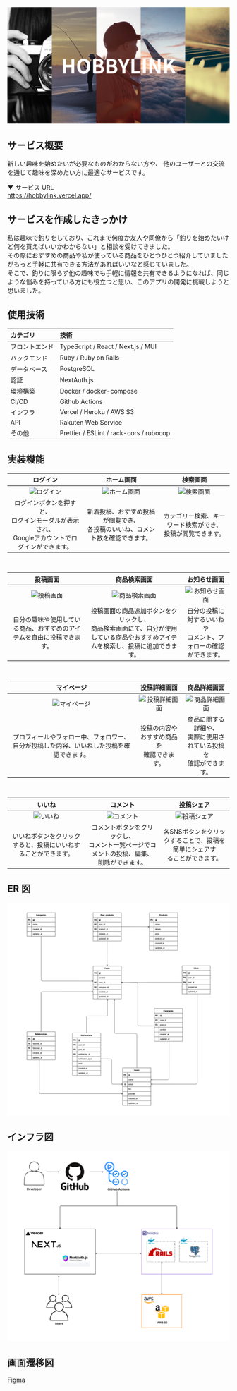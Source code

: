 <img src="./frontend/public/ogp-image.png">

## サービス概要

新しい趣味を始めたいが必要なものがわからない方や、 他のユーザーとの交流を通じて趣味を深めたい方に最適なサービスです。

▼ サービス URL
<br />
https://hobbylink.vercel.app/

## サービスを作成したきっかけ

私は趣味で釣りをしており、これまで何度か友人や同僚から「釣りを始めたいけど何を買えばいいかわからない」と相談を受けてきました。
</br>
その際におすすめの商品や私が使っている商品をひとつひとつ紹介していましたがもっと手軽に共有できる方法があればいいなと感じていました。
</br>
そこで、釣りに限らず他の趣味でも手軽に情報を共有できるようになれば、同じような悩みを持っている方にも役立つと思い、このアプリの開発に挑戦しようと思いました。

## 使用技術

| カテゴリ       | 技術                                    |
| :------------- | :-------------------------------------- |
| フロントエンド | TypeScript / React / Next.js / MUI      |
| バックエンド   | Ruby / Ruby on Rails                    |
| データベース   | PostgreSQL                              |
| 認証           | NextAuth.js                             |
| 環境構築       | Docker / docker-compose                 |
| CI/CD          | Github Actions                          |
| インフラ       | Vercel / Heroku / AWS S3                |
| API            | Rakuten Web Service                     |
| その他         | Prettier / ESLint / rack-cors / rubocop |

## 実装機能

|                                                             ログイン                                                              |                                                            ホーム画面                                                             |                                                             検索画面                                                              |
| :-------------------------------------------------------------------------------------------------------------------------------: | :-------------------------------------------------------------------------------------------------------------------------------: | :-------------------------------------------------------------------------------------------------------------------------------: |
| ![ログイン](https://gyazo.com/df6e5f9c6d409de3a381c24d19d31365.gif) | ![ホーム画面](https://gyazo.com/070127e93f565526d1b2375fa812bede.gif) | ![検索画面](https://gyazo.com/36ffaa4b1c26e359d7e7f10f7238b8d8.gif) |
| ログインボタンを押すと、<br>ログインモーダルが表示され、<br>Googleアカウントでログインができます。 | 新着投稿、おすすめ投稿が閲覧でき、<br>各投稿のいいね、コメント数を確認できます。 | カテゴリー検索、キーワード検索ができ、<br>投稿が閲覧できます。 |


<br/>

|                                                             投稿画面                                                              |                                                           商品検索画面                                                            |                                                           お知らせ画面                                                            |
| :-------------------------------------------------------------------------------------------------------------------------------: | :-------------------------------------------------------------------------------------------------------------------------------: | :-------------------------------------------------------------------------------------------------------------------------------: |
| ![投稿画面](https://gyazo.com/cccc11ad4fbb2ecbfacf151f21f08ca1.png) | ![商品検索画面](https://gyazo.com/fb6bf7f87adaae1a21cec3dfc75e7734.gif) | ![お知らせ画面](https://gyazo.com/bc671d427ef49df2f779316c3b76c1f0.png) |
| 自分の趣味や使用している商品、おすすめのアイテムを自由に投稿できます。 | 投稿画面の商品追加ボタンをクリックし、<br>商品検索画面にて、自分が使用している商品やおすすめアイテムを検索し、投稿に追加できます。| 自分の投稿に対するいいねや<br>コメント、フォローの確認ができます。 |



<br/>

|                                                            マイページ                                                             |                                                           投稿詳細画面                                                            |                                                           商品詳細画面                                                            |
| :-------------------------------------------------------------------------------------------------------------------------------: | :-------------------------------------------------------------------------------------------------------------------------------: | :-------------------------------------------------------------------------------------------------------------------------------: |
| ![マイページ](https://gyazo.com/993dad46b529d36317130b584b97f6ff.gif) | ![投稿詳細画面](https://gyazo.com/de0a1c8d49d656cf3eb7362010153cbb.png) | ![商品詳細画面](https://gyazo.com/6387f8fb9638148c20e6d4051d086036.png) |
| プロフィールやフォロー中、フォロワー、自分が投稿した内容、いいねした投稿を確認できます。 | 投稿の内容やおすすめ商品を<br>確認できます。 | 商品に関する詳細や、<br>実際に使用されている投稿を<br>確認ができます。 |


<br/>

|                                                            いいね                                                             |                                                           コメント                                                            |                                                           投稿シェア                                                           |
| :---------------------------------------------------------------------------------------------------------------------------: | :---------------------------------------------------------------------------------------------------------------------------: | :-------------------------------------------------------------------------------------------------------------------------------: |
| ![いいね](https://i.gyazo.com/c88d66e3cd73b0d962dd14f23a292cf8.gif) | ![コメント](https://gyazo.com/1fe9aa9ed85b4be9dd51ac3664798faf.gif) | ![投稿シェア](https://gyazo.com/08de75fe582c1543efe5661bae8896e2.png) |
| いいねボタンをクリックすると、投稿にいいねすることができます。 | コメントボタンをクリックし、<br>コメント一覧ページでコメントの投稿、編集、削除ができます。 | 各SNSボタンをクリックすることで、投稿を簡単にシェアす<br>ることができます。 |


## ER 図

<Img src="./er.png">

## インフラ図

<Img src="./infra.png" />

## 画面遷移図

[Figma](https://www.figma.com/design/24rgRaUhoinbc4mCYvAr6P/%E7%94%BB%E9%9D%A2%E9%81%B7%E7%A7%BB%E5%9B%B3?node-id=0-1&m=dev&t=iBEKxCRAfLZeEr1S-1)
